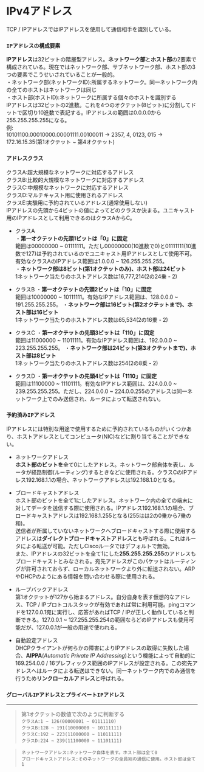 # IPv4アドレス
TCP / IPアドレスではIPアドレスを使用して通信相手を識別している。

### `IPアドレスの構成要素`
**IPアドレス**は32ビットの階層型アドレス。**ネットワーク部**と**ホスト部**の2要素で構成されている。現在ではネットワーク部、サブネットワーク部、ホスト部の3つの要素でこうせいされていることが一般的。  
・ネットワーク部(ネットワークID):所属するネットワーク。同一ネットワーク内の全てのホストはネットワークは同じ  
・ホスト部(ホストID):ネットワークに所属する個々のホストを識別する  
IPアドレスは32ビットの2進数。これを4つのオクテット(8ビット)に分割してドットで区切り10進数で表記する。IPアドレスの範囲は0.0.0.0から255.255.255.255になる。  
例:  
10101100.00010000.00001111.00100011 → 2357, 4, 0123, 015 → 172.16.15.35(第1オクテット ~ 第4オクテット)

### `アドレスクラス`
クラスA:超大規模なネットワークに対応するアドレス  
クラスB:比較的大規模なネットワークに対応するアドレス  
クラスC:中規模なネットワークに対応するアドレス  
クラスD:マルチキャスト用に使用されるアドレス  
クラスE:実験用に予約されているアドレス(通常使用しない)  
IPアドレスの先頭から4ビットの値によってどのクラスか決まる。ユニキャスト用のIPアドレスとして利用できるのはクラスAからC。
- クラスA  
・**第一オクテットの先頭1ビットは「0」に固定**  
範囲は00000000 ~ 01111111。ただし00000000(10進数で0)と01111111(10進数で127)は予約されているのでユニキャスト用IPアドレスとして使用不可。有効なクラスAのIPアドレス範囲は1.0.0.0 ~ 126.255.255.255。  
・**ネットワーク部は8ビット(第1オクテットのみ)、ホスト部は24ビット**  
1ネットワーク当たりのホストアドレス数は16,777,214(2の24乗 - 2)

- クラスB
・**第一オクテットの先頭2ビットは「10」に固定**  
範囲は10000000 ~ 10111111。有効なIPアドレス範囲は、128.0.0.0 ~ 191.255.255.255。
・**ネットワーク部は16ビット(第2オクテットまで)、ホスト部は16ビット**  
1ネットワーク当たりのホストアドレス数は65,534(2の16乗 - 2)

- クラスC
・**第一オクテットの先頭3ビットは「110」に固定**  
範囲は11000000 ~ 11011111。有効なIPアドレス範囲は、192.0.0.0 ~ 223.255.255.255。
・**ネットワーク部は24ビット(第3オクテットまで)、ホスト部は8ビット**  
1ネットワーク当たりのホストアドレス数は254(2の8乗 - 2)

- クラスD
・**第一オクテットの先頭4ビットは「1110」に固定**  
範囲は11100000 ~ 11101111。有効なIPアドレス範囲は、224.0.0.0 ~ 239.255.255.255。ただし、224.0.0.0 ~ 224.0.0.255のアドレスは同一ネットワーク上でのみ送信され、ルータによって転送されない。


### `予約済みIPアドレス`
IPアドレスには特別な用途で使用するために予約されているものがいくつかあり、ホストアドレスとしてコンピュータ(NIC)などに割り当てることができない。

- ネットワークアドレス  
**ホスト部のビットを**全て0にしたアドレス。ネットワーク部自体を表し、ルータが経路制御(ルーティング)するときなどに使用される。クラスCのIPアドレス192.168.1.1の場合、ネットワークアドレスは192.168.1.0となる。

- ブロードキャストアドレス  
ホスト部のビットを全て1にしたアドレス。ネットワーク内の全ての端末に対してデータを送信する際に使用される。IPアドレス192.168.1.1の場合、ブロードキャストアドレスは192.168.1.255となる(255はは2の0乗から7乗の和)。  
送信者が所属していないネットワークへブロードキャストする際に使用するアドレスは**ダイレクトブロードキャストアドレス**とも呼ばれる。これはルータによる転送が可能。ただしCiscoルータではデフォルトで無効。  
また、IPアドレスの32ビットを全て1にした**255.255.255.255**のアドレスもブロードキャストとみなされる。宛先アドレスがこのパケットはルーティングが許可されておらず、ローカルネットワークより外に転送されない。ARPやDHCPのようにある情報を問い合わせる際に使用される。

- ループバックアドレス  
第1オクテットが127から始まるアドレス。自分自身を表す仮想的なアドレス、TCP / IPプロトコルスタックが有効であれば常に利用可能。pingコマンドを127.0.0.1宛に実行し、応答があればTCP / IPが正しく動作していると判断できる。127.0.0.1 ~ 127.255.255.254の範囲ならどのIPアドレスも使用可能だが、127.0.0.1が一般の用途で使われる。

- 自動設定アドレス  
DHCPクライアントが何らかの障害によりIPアドレスの取得に失敗した場合、**AIPPA**(*Automatic Private IP Addressing*)という機能によって自動的に169.254.0.0 / 16プレフィックス範囲のIPアドレスが設定される。この宛先アドレスへはルータによる転送はできない。同一ネットワーク内でのみ通信を行うため**リンクローカルアドレス**と呼ばれる。

### `グローバルIPアドレスとプライベートIPアドレス`

---
> 第1オクテットの数値で次のように判断する  
> `クラスA:1 ~ 126(00000001 ~ 01111110)`  
> `クラスB:128 ~ 191(10000000 ~ 10111111)`  
> `クラスC:192 ~ 223(11000000 ~ 11011111)`  
> `クラスD:224 ~ 239(11100000 ~ 11101111)`

> `ネットワークアドレス:ネットワーク自体を表す。ホスト部は全て0`  
> `ブロードキャストアドレス:そのネットワークの全員宛の通信に使用。ホスト部は全て1`
